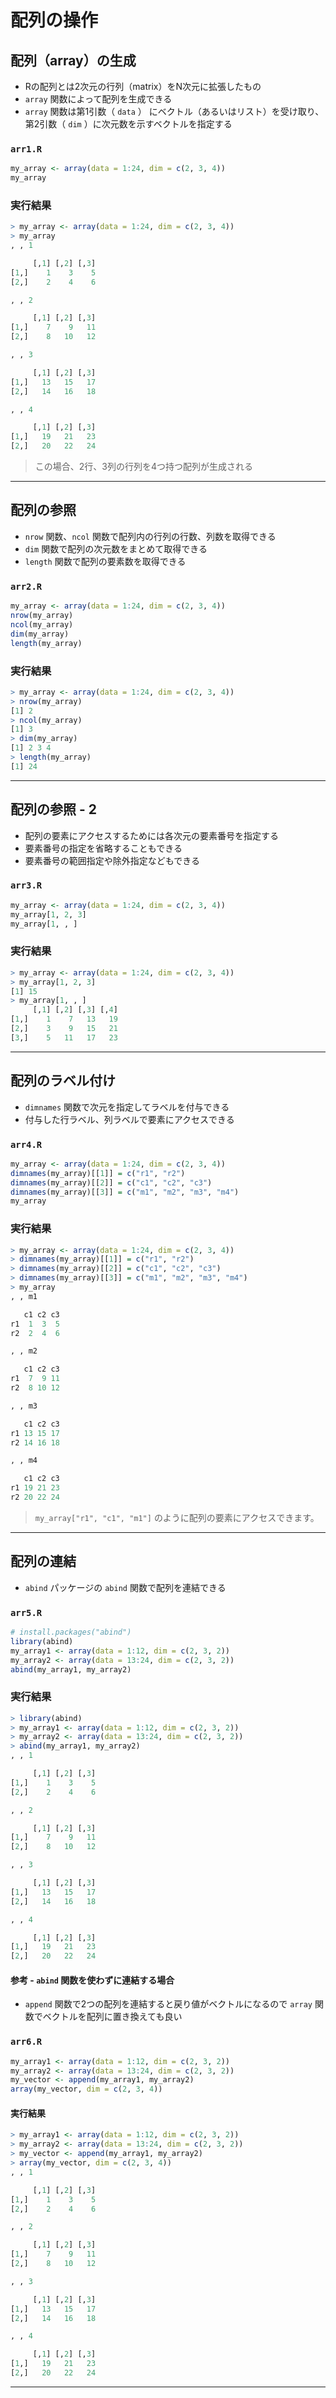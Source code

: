 # 配列の操作

## 配列（array）の生成

* Rの配列とは2次元の行列（matrix）をN次元に拡張したもの
* `array` 関数によって配列を生成できる
* `array` 関数は第1引数（ `data` ） にベクトル（あるいはリスト）を受け取り、第2引数（ `dim` ）に次元数を示すベクトルを指定する

### `arr1.R`

``` r
my_array <- array(data = 1:24, dim = c(2, 3, 4))
my_array
```

### 実行結果

``` r
> my_array <- array(data = 1:24, dim = c(2, 3, 4))
> my_array
, , 1

     [,1] [,2] [,3]
[1,]    1    3    5
[2,]    2    4    6

, , 2

     [,1] [,2] [,3]
[1,]    7    9   11
[2,]    8   10   12

, , 3

     [,1] [,2] [,3]
[1,]   13   15   17
[2,]   14   16   18

, , 4

     [,1] [,2] [,3]
[1,]   19   21   23
[2,]   20   22   24

```

> この場合、2行、3列の行列を4つ持つ配列が生成される

---

## 配列の参照

+ `nrow` 関数、`ncol` 関数で配列内の行列の行数、列数を取得できる
+ `dim` 関数で配列の次元数をまとめて取得できる
+ `length` 関数で配列の要素数を取得できる

### `arr2.R`

``` r
my_array <- array(data = 1:24, dim = c(2, 3, 4))
nrow(my_array)
ncol(my_array)
dim(my_array)
length(my_array)
```

### 実行結果

``` r
> my_array <- array(data = 1:24, dim = c(2, 3, 4))
> nrow(my_array)
[1] 2
> ncol(my_array)
[1] 3
> dim(my_array)
[1] 2 3 4
> length(my_array)
[1] 24
```

---

## 配列の参照 - 2

* 配列の要素にアクセスするためには各次元の要素番号を指定する
* 要素番号の指定を省略することもできる
* 要素番号の範囲指定や除外指定などもできる

### `arr3.R`

``` r
my_array <- array(data = 1:24, dim = c(2, 3, 4))
my_array[1, 2, 3]
my_array[1, , ]
```

### 実行結果

``` r
> my_array <- array(data = 1:24, dim = c(2, 3, 4))
> my_array[1, 2, 3]
[1] 15
> my_array[1, , ]
     [,1] [,2] [,3] [,4]
[1,]    1    7   13   19
[2,]    3    9   15   21
[3,]    5   11   17   23
```

---

## 配列のラベル付け

* `dimnames` 関数で次元を指定してラベルを付与できる
* 付与した行ラベル、列ラベルで要素にアクセスできる

### `arr4.R`

``` r
my_array <- array(data = 1:24, dim = c(2, 3, 4))
dimnames(my_array)[[1]] = c("r1", "r2")
dimnames(my_array)[[2]] = c("c1", "c2", "c3")
dimnames(my_array)[[3]] = c("m1", "m2", "m3", "m4")
my_array
```

### 実行結果

``` r
> my_array <- array(data = 1:24, dim = c(2, 3, 4))
> dimnames(my_array)[[1]] = c("r1", "r2")
> dimnames(my_array)[[2]] = c("c1", "c2", "c3")
> dimnames(my_array)[[3]] = c("m1", "m2", "m3", "m4")
> my_array
, , m1

   c1 c2 c3
r1  1  3  5
r2  2  4  6

, , m2

   c1 c2 c3
r1  7  9 11
r2  8 10 12

, , m3

   c1 c2 c3
r1 13 15 17
r2 14 16 18

, , m4

   c1 c2 c3
r1 19 21 23
r2 20 22 24

```

> `my_array["r1", "c1", "m1"]` のように配列の要素にアクセスできます。

---

## 配列の連結

* `abind` パッケージの `abind` 関数で配列を連結できる

### `arr5.R`

``` r
# install.packages("abind")
library(abind)
my_array1 <- array(data = 1:12, dim = c(2, 3, 2))
my_array2 <- array(data = 13:24, dim = c(2, 3, 2))
abind(my_array1, my_array2)
```

### 実行結果

``` r
> library(abind)
> my_array1 <- array(data = 1:12, dim = c(2, 3, 2))
> my_array2 <- array(data = 13:24, dim = c(2, 3, 2))
> abind(my_array1, my_array2)
, , 1

     [,1] [,2] [,3]
[1,]    1    3    5
[2,]    2    4    6

, , 2

     [,1] [,2] [,3]
[1,]    7    9   11
[2,]    8   10   12

, , 3

     [,1] [,2] [,3]
[1,]   13   15   17
[2,]   14   16   18

, , 4

     [,1] [,2] [,3]
[1,]   19   21   23
[2,]   20   22   24

```

#### 参考 - `abind` 関数を使わずに連結する場合

* `append` 関数で2つの配列を連結すると戻り値がベクトルになるので `array` 関数でベクトルを配列に置き換えても良い

### `arr6.R`

```r
my_array1 <- array(data = 1:12, dim = c(2, 3, 2))
my_array2 <- array(data = 13:24, dim = c(2, 3, 2))
my_vector <- append(my_array1, my_array2)
array(my_vector, dim = c(2, 3, 4))
```

#### 実行結果

``` r
> my_array1 <- array(data = 1:12, dim = c(2, 3, 2))
> my_array2 <- array(data = 13:24, dim = c(2, 3, 2))
> my_vector <- append(my_array1, my_array2)
> array(my_vector, dim = c(2, 3, 4))
, , 1

     [,1] [,2] [,3]
[1,]    1    3    5
[2,]    2    4    6

, , 2

     [,1] [,2] [,3]
[1,]    7    9   11
[2,]    8   10   12

, , 3

     [,1] [,2] [,3]
[1,]   13   15   17
[2,]   14   16   18

, , 4

     [,1] [,2] [,3]
[1,]   19   21   23
[2,]   20   22   24

```

---

